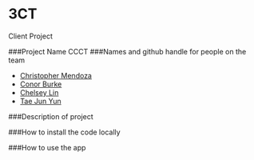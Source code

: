 # 3CT
Client Project

###Project Name
CCCT
###Names and github handle for people on the team

- [Christopher Mendoza](https://github.com/wushuchris)
- [Conor Burke](https://github.com/conorburke)
- [Chelsey Lin](https://github.com/chelseylin)
- [Tae Jun Yun](https://github.com/yuntsj)

###Description of project

###How to install the code locally

###How to use the app
